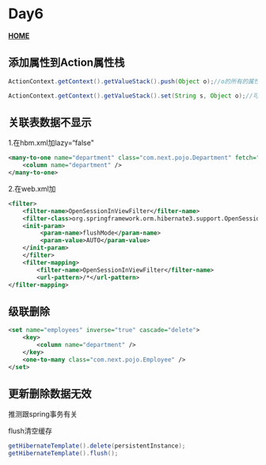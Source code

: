 # Day6

 **[HOME](../README.md)**

## 添加属性到Action属性栈

```java
ActionContext.getContext().getValueStack().push(Object o);//o的所有的属性都可以直接访问
```

```java
ActionContext.getContext().getValueStack().set(String s, Object o);//可以通过s.value访问
```



## 关联表数据不显示

1.在hbm.xml加lazy=“false"

```xml 
<many-to-one name="department" class="com.next.pojo.Department" fetch="select" lazy="false">
	<column name="department" />
</many-to-one>
```
2.在web.xml加

```xml
<filter>
	<filter-name>OpenSessionInViewFilter</filter-name>
  	<filter-class>org.springframework.orm.hibernate3.support.OpenSessionInViewFilter</filter-class>
  	<init-param>   
         <param-name>flushMode</param-name>   
         <param-value>AUTO</param-value>   
    </init-param>
  	</filter>
  	<filter-mapping>
  		<filter-name>OpenSessionInViewFilter</filter-name>
  		<url-pattern>/*</url-pattern>
</filter-mapping>
```

## 级联删除

```xml
<set name="employees" inverse="true" cascade="delete">
	<key>
		<column name="department" />
	</key>
	<one-to-many class="com.next.pojo.Employee" />
</set>
```
## 更新删除数据无效

推测跟spring事务有关

flush清空缓存

```java
getHibernateTemplate().delete(persistentInstance);
getHibernateTemplate().flush();
```